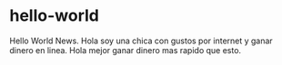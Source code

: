 # hello-world
Hello World News.
Hola soy una chica con gustos por internet y ganar dinero en linea.
Hola mejor ganar dinero mas rapido que esto.
